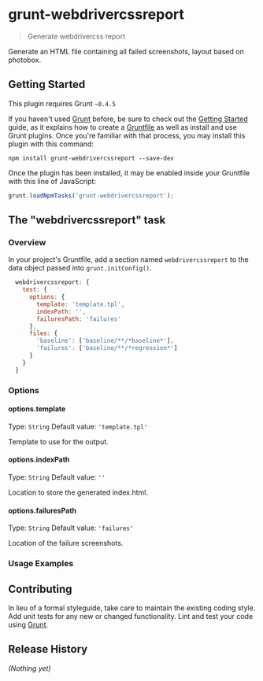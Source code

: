 # grunt-webdrivercssreport

> Generate webdrivercss report

Generate an HTML file containing all failed screenshots, layout based on photobox.

## Getting Started
This plugin requires Grunt `~0.4.5`

If you haven't used [Grunt](http://gruntjs.com/) before, be sure to check out the [Getting Started](http://gruntjs.com/getting-started) guide, as it explains how to create a [Gruntfile](http://gruntjs.com/sample-gruntfile) as well as install and use Grunt plugins. Once you're familiar with that process, you may install this plugin with this command:

```shell
npm install grunt-webdrivercssreport --save-dev
```

Once the plugin has been installed, it may be enabled inside your Gruntfile with this line of JavaScript:

```js
grunt.loadNpmTasks('grunt-webdrivercssreport');
```

## The "webdrivercssreport" task

### Overview
In your project's Gruntfile, add a section named `webdrivercssreport` to the data object passed into `grunt.initConfig()`.

```js
  webdrivercssreport: {
    test: {
      options: {
        template: 'template.tpl',
        indexPath: '',
        failuresPath: 'failures'
      },
      files: {
        'baseline': ['baseline/**/*baseline*'],
        'failures': ['baseline/**/*regression*']
      }
    }
  }
```

### Options

#### options.template
Type: `String`
Default value: `'template.tpl'`

Template to use for the output.

#### options.indexPath
Type: `String`
Default value: `''`

Location to store the generated index.html.

#### options.failuresPath
Type: `String`
Default value: `'failures'`

Location of the failure screenshots.

### Usage Examples

## Contributing
In lieu of a formal styleguide, take care to maintain the existing coding style. Add unit tests for any new or changed functionality. Lint and test your code using [Grunt](http://gruntjs.com/).

## Release History
_(Nothing yet)_
